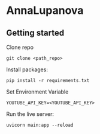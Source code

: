 # AnnaLupanova



## Getting started
Clone repo
```
git clone <path_repo>
```

Install packages:
```
pip install -r requirements.txt
```
Set Environment Variable 
```
YOUTUBE_API_KEY=<YOUTUBE_API_KEY>
```

Run the live server:
```
uvicorn main:app --reload
```
